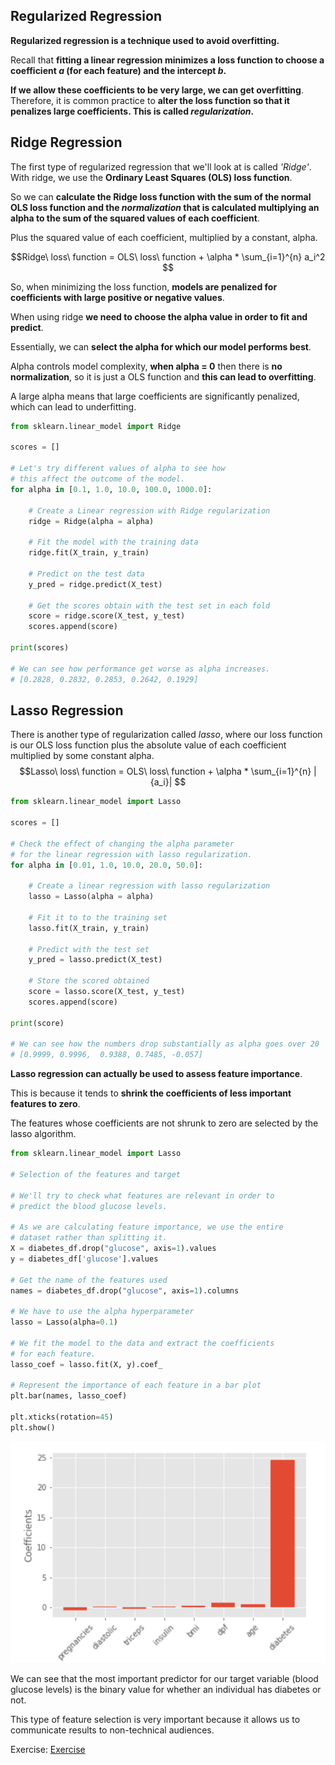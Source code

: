 <h2 id="regularized_regression">Regularized Regression</h2>

__Regularized regression is a technique used to avoid overfitting.__

Recall that __fitting a linear regression minimizes a loss function to choose 
a coefficient _a_ (for each feature) and the intercept _b_.__

__If we allow these coefficients to be very large, we can get overfitting__. Therefore, it 
is common practice to __alter the loss function so that it penalizes large coefficients. This 
is called _regularization_.__


<h2 id="ridge_regression">Ridge Regression</h2>

The first type of regularized regression that we'll look at is called _'Ridge'_. With ridge, 
we use the __Ordinary Least Squares (OLS) loss function__.

So we can __calculate the Ridge loss function with the sum of the normal OLS loss function 
and the _normalization_ that is calculated multiplying an alpha to the sum of the 
squared values of each coefficient__.

Plus the squared value of each coefficient, multiplied by a constant, alpha. 

$$Ridge\ loss\ function = OLS\ loss\ function + \alpha * \sum_{i=1}^{n} a_i^2 $$

So, when minimizing the loss function, __models are penalized for coefficients with 
large positive or negative values__.

When using ridge __we need to choose the alpha value in order to fit and predict__.

Essentially, we can __select the alpha for which our model performs best__.

Alpha controls model complexity, __when alpha = 0__ then there is __no normalization__, 
so it is just a OLS function and __this can lead to overfitting__.

A large alpha means that large coefficients are significantly penalized, which can 
lead to underfitting.

```python
from sklearn.linear_model import Ridge

scores = []

# Let's try different values of alpha to see how 
# this affect the outcome of the model.
for alpha in [0.1, 1.0, 10.0, 100.0, 1000.0]:

	# Create a Linear regression with Ridge regularization
	ridge = Ridge(alpha = alpha)

	# Fit the model with the training data
	ridge.fit(X_train, y_train)

	# Predict on the test data
	y_pred = ridge.predict(X_test)

	# Get the scores obtain with the test set in each fold
	score = ridge.score(X_test, y_test)
	scores.append(score)

print(scores)

# We can see how performance get worse as alpha increases.
# [0.2828, 0.2832, 0.2853, 0.2642, 0.1929]
```


<h2 id="lasso_regression">Lasso Regression</h2>

There is another type of regularization called _lasso_, where our loss function is our OLS loss function plus the absolute value of each coefficient multiplied by some constant alpha.
$$Lasso\ loss\ function = OLS\ loss\ function + \alpha * \sum_{i=1}^{n} |{a_i}| $$
```python
from sklearn.linear_model import Lasso

scores = []

# Check the effect of changing the alpha parameter
# for the linear regression with lasso regularization.
for alpha in [0.01, 1.0, 10.0, 20.0, 50.0]:

	# Create a linear regression with lasso regularization
	lasso = Lasso(alpha = alpha)

	# Fit it to to the training set
	lasso.fit(X_train, y_train)

	# Predict with the test set
	y_pred = lasso.predict(X_test)

	# Store the scored obtained
	score = lasso.score(X_test, y_test)
	scores.append(score)

print(score)

# We can see how the numbers drop substantially as alpha goes over 20
# [0.9999, 0.9996,  0.9388, 0.7485, -0.057]
```

__Lasso regression can actually be used to assess feature importance__. 

This is because it tends to __shrink the coefficients of less important features to zero__. 

The features whose coefficients are not shrunk to zero are selected by the lasso algorithm.


```python
from sklearn.linear_model import Lasso

# Selection of the features and target

# We'll try to check what features are relevant in order to 
# predict the blood glucose levels.

# As we are calculating feature importance, we use the entire
# dataset rather than splitting it.
X = diabetes_df.drop("glucose", axis=1).values
y = diabetes_df['glucose'].values

# Get the name of the features used
names = diabetes_df.drop("glucose", axis=1).columns

# We have to use the alpha hyperparameter
lasso = Lasso(alpha=0.1)

# We fit the model to the data and extract the coefficients 
# for each feature.
lasso_coef = lasso.fit(X, y).coef_

# Represent the importance of each feature in a bar plot
plt.bar(names, lasso_coef)

plt.xticks(rotation=45)
plt.show()
```

![hola](./imgs/lasso_feature_importance.png)

We can see that the most important predictor for our target variable (blood glucose levels) is the binary value for whether an individual has diabetes or not.

This type of feature selection is very important because it allows us to communicate results to non-technical audiences.

Exercise:
[Exercise](https://github.com/spuzi/machine_learning_training/blob/main/regression/03_linear_regression_with_ridge_regularization.py)

